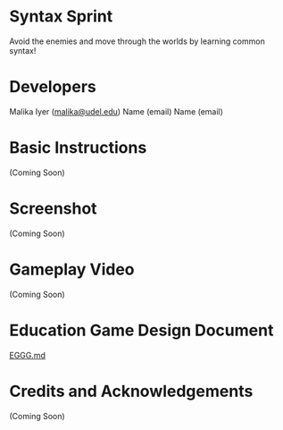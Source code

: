 # Syntax Sprint

Avoid the enemies and move through the worlds by learning common syntax!

# Developers
Malika Iyer (malika@udel.edu)
Name (email)
Name (email)

# Basic Instructions
(Coming Soon)

# Screenshot
(Coming Soon)

# Gameplay Video
(Coming Soon)

# Education Game Design Document
[EGGG.md](syntax-sprint/tree/master/EGGG.md)

# Credits and Acknowledgements
(Coming Soon)
